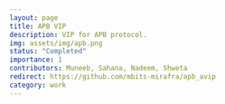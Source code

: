 ```yaml
---
layout: page
title: APB VIP
description: VIP for APB protocol.
img: assets/img/apb.png
status: "Completed"
importance: 1
contributors: Muneeb, Sahana, Nadeem, Shweta
redirect: https://github.com/mbits-mirafra/apb_avip
category: work
---
```

